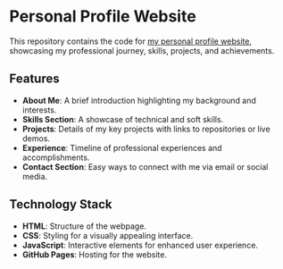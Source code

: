 # Personal Profile Website

This repository contains the code for [my personal profile website](https://jeevikak.github.io/Profile/), showcasing my professional journey, skills, projects, and achievements.

## Features

- **About Me**: A brief introduction highlighting my background and interests.
- **Skills Section**: A showcase of technical and soft skills.
- **Projects**: Details of my key projects with links to repositories or live demos.
- **Experience**: Timeline of professional experiences and accomplishments.
- **Contact Section**: Easy ways to connect with me via email or social media.

## Technology Stack

- **HTML**: Structure of the webpage.
- **CSS**: Styling for a visually appealing interface.
- **JavaScript**: Interactive elements for enhanced user experience.
- **GitHub Pages**: Hosting for the website.
